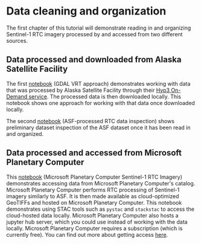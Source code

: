 # Data cleaning and organization

The first chapter of this tutorial will demonstrate reading in and organizing Sentinel-1 RTC imagery processed by and accessed from two different sources.

## Data processed and downloaded from Alaska Satellite Facility

The first [notebook](asf_local_vrt.ipynb) (GDAL VRT approach) demonstrates working with data that was processed by Alaska Satellite Facility through their [Hyp3 On-Demand service](https://hyp3-docs.asf.alaska.edu/v2-transition/). The processed data is then downloaded locally. This notebook shows one approach for working with that data once downloaded locally.

The second [notebook](asf_inspect.ipynb) (ASF-processed RTC data inspection) shows preliminary dataset inspection of the ASF dataset once it has been read in and organized.

## Data processed and accessed from Microsoft Planetary Computer

This [notebook](PC_RTC.ipynb) (Microsoft Planetary Computer Sentinel-1 RTC Imagery) demonstrates accessing data from Microsoft Planetary Computer's catalog. Microsoft Planetary Computer performs RTC processing of Sentinel-1 imagery similarly to ASF. It is then made available as cloud-optimized GeoTIFFs and hosted on Microsoft Planetary Computer. This notebook demonstrates using STAC tools such as `pystac` and `stackstac` to access the cloud-hosted data locally. Microsoft Planetary Computer also hosts a jupyter hub server, which you could use instead of working with the data locally. Microsoft Planetary Computer requires a subscription (which is currently free). You can find out more about getting access [here](https://planetarycomputer.developer.azure-api.net/).
